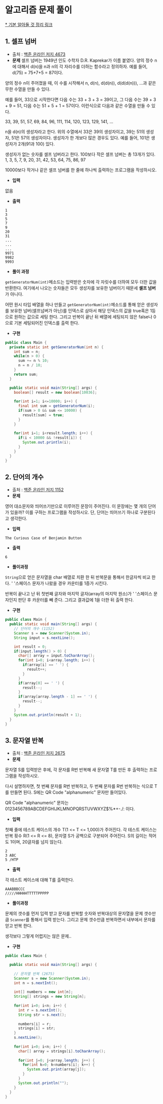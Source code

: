 # 알고리즘 문제 풀이 

[* 기본 알아둘 것 정리 링크](https://github.com/ksu3101/TIL/blob/master/Algorithm/base.md)  
  
## 1. 셀프 넘버
- 출처 : [백준 온라인 저지 4673](https://www.acmicpc.net/problem/4673)
- **문제**
셀프 넘버는 1949년 인도 수학자 D.R. Kaprekar가 이름 붙였다. 양의 정수 n에 대해서 d(n)을 n과 n의 각 자리수를 더하는 함수라고 정의하자. 예를 들어, d(75) = 75+7+5 = 87이다.

양의 정수 n이 주어졌을 때, 이 수를 시작해서 n, d(n), d(d(n)), d(d(d(n))), ...과 같은 무한 수열을 만들 수 있다. 

예를 들어, 33으로 시작한다면 다음 수는 33 + 3 + 3 = 39이고, 그 다음 수는 39 + 3 + 9 = 51, 다음 수는 51 + 5 + 1 = 57이다. 이런식으로 다음과 같은 수열을 만들 수 있다.

33, 39, 51, 57, 69, 84, 96, 111, 114, 120, 123, 129, 141, ...

n을 d(n)의 생성자라고 한다. 위의 수열에서 33은 39의 생성자이고, 39는 51의 생성자, 51은 57의 생성자이다. 생성자가 한 개보다 많은 경우도 있다. 예를 들어, 101은 생성자가 2개(91과 100) 있다. 

생성자가 없는 숫자를 셀프 넘버라고 한다. 100보다 작은 셀프 넘버는 총 13개가 있다. 1, 3, 5, 7, 9, 20, 31, 42, 53, 64, 75, 86, 97

10000보다 작거나 같은 셀프 넘버를 한 줄에 하나씩 출력하는 프로그램을 작성하시오.

- **입력**

 없음

- **출력**

 ```
1
3
5
7
9
20
31
...
...
...
9971
9982
9993
 ```

- **풀이 과정**

`getGeneratorNum(int)`메소드는 입력받은 숫자에 각 자릿수를 더하여 모두 더한 값을 반환한다. 여기에서 나오는 숫자들은 모두 생성자를 보유한 넘버이기 때문세 **셀프 넘버**가 아니다.

어떤 원시 타입 배열을 하나 만들고 `getGeneratorNum(int)`메소드를 통해 얻은 생성자를 보유한 넘버(셀프넘버가 아닌)를 인덱스로 삼아서 해당 인덱스의 값을 true혹은 1등으로 원하는 값으로 세팅 한다.  그리고 반복이 끝난 뒤 배열에 세팅되지 않은 false나 0으로 기본 세팅되어진 인덱스를 출력 한다. 

- **구현**

```java
public class Main {  
  private static int getGeneratorNum(int n) {
    int sum = n;
    while(n > 0) {
      sum += n % 10;
      n = n / 10;
    }
    return sum;
  }

  public static void main(String[] args) {
    boolean[] result = new boolean[10036];
    
    for(int i=1; i<=10000; i++) {
      final int sum = getGeneratorNum(i);
      if(sum > 0 && sum <= 10000) {
        result[sum] = true;
      }
    }
    
    for(int i=1; i<result.length; i++) {
      if(i < 10000 && !result[i]) {
        System.out.println(i);
      }
    }
  }
}
```

## 2. 단어의 개수   
- 출처 : [백준 온라인 저지 1152](https://www.acmicpc.net/problem/1152)
- **문제**

영어 대소문자와 띄어쓰기만으로 이루어진 문장이 주어진다. 이 문장에는 몇 개의 단어가 있을까? 이를 구하는 프로그램을 작성하시오. 단, 단어는 띄어쓰기 하나로 구분된다고 생각한다.

- **입력**

 `The Curious Case of Benjamin Button`

- **출력**

 `6`

- **풀이과정**

`String`으로 얻은 문자열을 char 배열로 치환 한 뒤 반복문을 통해서 한글자씩 비교 한다. ' '스페이스 문자가 나왔을 경우 카운터를 1증가 시킨다. 

반복이 끝나고 난 뒤 첫번째 글자와 마지막 글자(array의 마지막 원소)가 ' '스페이스 문자인지 판단 후 카운터를 빼 준다. 
그리고 결과값에 1을 더한 뒤 출력 한다.  

- **구현**

```java
public class Main {
  public static void main(String[] args) {    
    // 단어의 개수 (1152)
    Scanner s = new Scanner(System.in);
    String input = s.nextLine();

    int result = 0;
    if(input.length() > 0) {
      char[] array = input.toCharArray();
      for(int i=0; i<array.length; i++) {
        if(array[i] == ' ') {          
          result++;
        }
      }      
      if(array[0] == ' ') {
        result--;
      }
      if(array[array.length - 1] == ' ') {
        result--;
      }
    } 
    System.out.println(result + 1);
  }
}
```

## 3. 문자열 반복 
- 출처 : [백준 온라인 저지 2675](https://www.acmicpc.net/problem/2675)
- **문제**

문자열 S를 입력받은 후에, 각 문자를 R번 반복해 새 문자열 T를 만든 후 출력하는 프로그램을 작성하시오.

다시 설명하자면, 첫 번째 문자를 R번 반복하고, 두 번째 문자를 R번 반복하는 식으로 T를 만들면 된다. S에는 QR Code "alphanumeric" 문자만 들어있다.

QR Code "alphanumeric" 문자는 0123456789ABCDEFGHIJKLMNOPQRSTUVWXYZ$%*+-./: 이다.

- **입력**

첫째 줄에 테스트 케이스의 개수 T(1 <= T <= 1,000)가 주어진다. 각 테스트 케이스는  반복 횟수 R(1 <= R <= 8), 문자열 S가 공백으로 구분되어 주어진다. S의 길이는 적어도 1이며, 20글자를 넘지 않는다. 

```
2
3 ABC
5 /HTP
```

- **출력**

각 테스트 케이스에 대해 T를 출력한다.

```
AAABBBCCC
/////HHHHHTTTTTPPPPP
```

- **풀이과정**

문제의 갯수를 먼저 입력 받고 문자를 반복할 숫자와 반복대상의 문자열을 문제 갯수만큼 `Scanner`를 통해서 입력 받는다. 그리고 문제 갯수만큼 반복하면서 내부에서 문자를 얻고 반복 한다. 

생각보다 그렇게 어렵지는 않은 문제..    

- **구현**

```java
public class Main {

  public static void main(String[] args) {
    
    // 문자열 반복 (2675)
    Scanner s = new Scanner(System.in);
    int n = s.nextInt();
    
    int[] numbers = new int[n];
    String[] strings = new String[n];
    
    for(int i=0; i<n; i++) {
      int r = s.nextInt();
      String str = s.next();      
      
      numbers[i] = r;
      strings[i] = str;
    }
    s.nextLine();
    
    for(int i=0; i<n; i++) {
      char[] array = strings[i].toCharArray();
      
      for(int j=0; j<array.length; j++) {
        for(int k=0; k<numbers[i]; k++) {
          System.out.print(array[j]);
        }
      }
      System.out.println("");
    }
  }
}
```